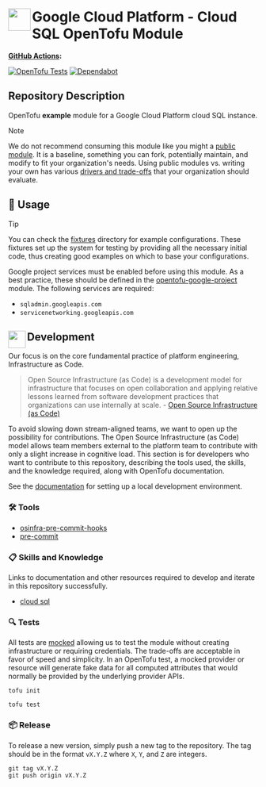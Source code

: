 # <img align="left" width="45" height="45" src="https://github.com/osinfra-io/opentofu-google-cloud-sql/assets/1610100/7b264c45-cb29-457b-86c9-40e3b82e44d4"> Google Cloud Platform - Cloud SQL OpenTofu Module

**[GitHub Actions](https://github.com/osinfra-io/opentofu-google-cloud-sql/actions):**

[![OpenTofu Tests](https://github.com/osinfra-io/opentofu-google-cloud-sql/actions/workflows/test.yml/badge.svg)](https://github.com/osinfra-io/opentofu-google-cloud-sql/actions/workflows/test.yml) [![Dependabot](https://github.com/osinfra-io/opentofu-google-cloud-sql/actions/workflows/dependabot.yml/badge.svg)](https://github.com/osinfra-io/opentofu-google-cloud-sql/actions/workflows/dependabot.yml)

## Repository Description

OpenTofu **example** module for a Google Cloud Platform cloud SQL instance.

> [!NOTE]
> We do not recommend consuming this module like you might a [public module](https://search.opentofu.org). It is a baseline, something you can fork, potentially maintain, and modify to fit your organization's needs. Using public modules vs. writing your own has various [drivers and trade-offs](https://docs.osinfra.io/fundamentals/architecture-decision-records/adr-0003) that your organization should evaluate.

## 🔩 Usage

> [!TIP]
> You can check the [fixtures](fixtures) directory for example configurations. These fixtures set up the system for testing by providing all the necessary initial code, thus creating good examples on which to base your configurations.

Google project services must be enabled before using this module. As a best practice, these should be defined in the [opentofu-google-project](https://github.com/osinfra-io/opentofu-google-project) module. The following services are required:

- `sqladmin.googleapis.com`
- `servicenetworking.googleapis.com`

## <img align="left" width="35" height="35" src="https://github.com/osinfra-io/github-organization-management/assets/1610100/39d6ae3b-ccc2-42db-92f1-276a5bc54e65"> Development

Our focus is on the core fundamental practice of platform engineering, Infrastructure as Code.

>Open Source Infrastructure (as Code) is a development model for infrastructure that focuses on open collaboration and applying relative lessons learned from software development practices that organizations can use internally at scale. - [Open Source Infrastructure (as Code)](https://www.osinfra.io)

To avoid slowing down stream-aligned teams, we want to open up the possibility for contributions. The Open Source Infrastructure (as Code) model allows team members external to the platform team to contribute with only a slight increase in cognitive load. This section is for developers who want to contribute to this repository, describing the tools used, the skills, and the knowledge required, along with OpenTofu documentation.

See the [documentation](https://docs.osinfra.io/fundamentals/development-setup) for setting up a local development environment.

### 🛠️ Tools

- [osinfra-pre-commit-hooks](https://github.com/osinfra-io/pre-commit-hooks)
- [pre-commit](https://github.com/pre-commit/pre-commit)

### 📋 Skills and Knowledge

Links to documentation and other resources required to develop and iterate in this repository successfully.

- [cloud sql](https://cloud.google.com/sql/docs)

### 🔍 Tests

All tests are [mocked](https://opentofu.org/docs/cli/commands/test/#the-mock_provider-blocks) allowing us to test the module without creating infrastructure or requiring credentials. The trade-offs are acceptable in favor of speed and simplicity. In an OpenTofu test, a mocked provider or resource will generate fake data for all computed attributes that would normally be provided by the underlying provider APIs.

```none
tofu init
```

```none
tofu test
```

### 📦 Release

To release a new version, simply push a new tag to the repository. The tag should be in the format `vX.Y.Z` where `X`, `Y`, and `Z` are integers.

```none
git tag vX.Y.Z
git push origin vX.Y.Z
```
